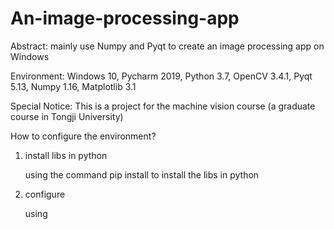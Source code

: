 # An-image-processing-app
Abstract: mainly use Numpy and Pyqt to create an image processing app on Windows

Environment: Windows 10, Pycharm 2019, Python 3.7, OpenCV 3.4.1, Pyqt 5.13, Numpy 1.16, Matplotlib 3.1

Special Notice: This is a project for the machine vision course (a graduate course in Tongji University)

How to configure the environment?

1. install libs in python

    using the command pip install to install the libs in python
    
2. configure
    
    using
